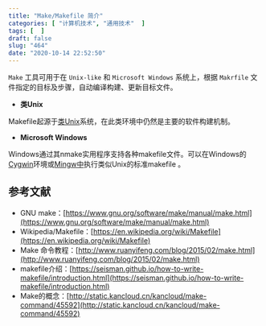 ```yaml
---
title: "Make/Makefile 简介"
categories: [ "计算机技术", "通用技术"  ]
tags: [  ]
draft: false
slug: "464"
date: "2020-10-14 22:52:50"
---
```


`Make` 工具可用于在 `Unix-like` 和 `Microsoft Windows` 系统上，根据 `Makrfile` 文件指定的目标及步骤，自动编译构建、更新目标文件。

- **类Unix**

Makefile起源于[类Unix](https://en.wikipedia.org/wiki/Unix-like)系统，在此类环境中仍然是主要的软件构建机制。

- **Microsoft Windows**

Windows通过其nmake实用程序支持各种makefile文件。可以在Windows的[Cygwin](https://en.wikipedia.org/wiki/Cygwin)环境或[Mingw中](https://en.wikipedia.org/wiki/Mingw)执行类似Unix的标准makefile 。

## 参考文献

- GNU make：[https://www.gnu.org/software/make/manual/make.html](https://www.gnu.org/software/make/manual/make.html)
- Wikipedia/Makefile：[https://en.wikipedia.org/wiki/Makefile](https://en.wikipedia.org/wiki/Makefile)
- Make 命令教程：[http://www.ruanyifeng.com/blog/2015/02/make.html](http://www.ruanyifeng.com/blog/2015/02/make.html)
- makefile介绍：[https://seisman.github.io/how-to-write-makefile/introduction.html](https://seisman.github.io/how-to-write-makefile/introduction.html)
- Make的概念：[http://static.kancloud.cn/kancloud/make-command/45592](http://static.kancloud.cn/kancloud/make-command/45592)